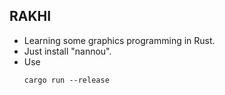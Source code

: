 ## RAKHI

* Learning some graphics programming in Rust.
* Just install "nannou".
* Use
	```
	cargo run --release
	```	
